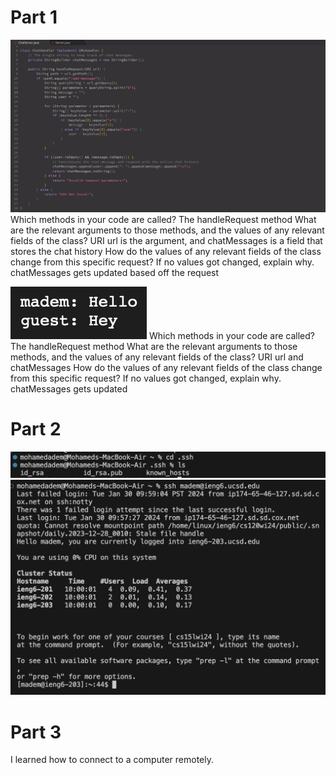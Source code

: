 # Part 1
  ![Image](lab2-handleRequests.png)
  Which methods in your code are called? The handleRequest method
What are the relevant arguments to those methods, and the values of any relevant fields of the class? URI url is the argument, and chatMessages is a field that stores the chat history
How do the values of any relevant fields of the class change from this specific request? If no values got changed, explain why. chatMessages gets updated based off the request

  ![Image](lab2-usingAddMessage.png)
Which methods in your code are called? The handleRequest method 
What are the relevant arguments to those methods, and the values of any relevant fields of the class? URI url and chatMessages
How do the values of any relevant fields of the class change from this specific request? If no values got changed, explain why. chatMessages gets updated 

# Part 2
  ![Image](lab2lsDir.png)
  ![Image](lab2noLogin.png)


# Part 3 
I learned how to connect to a computer remotely. 
